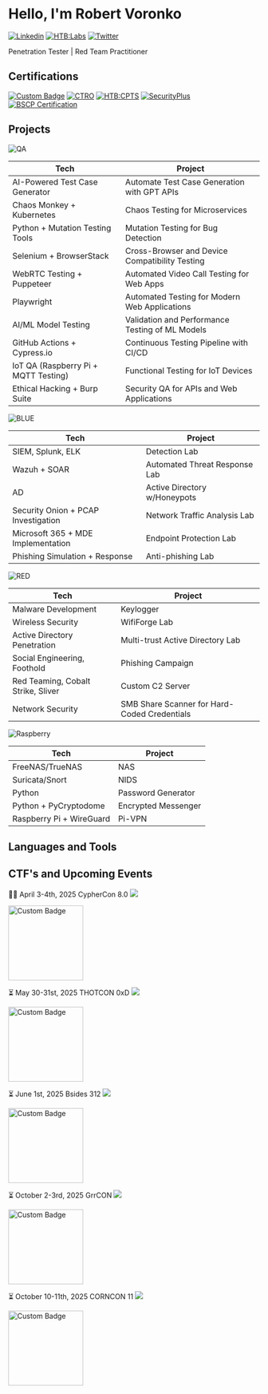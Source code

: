 # Hello, I'm Robert Voronko
[![Linkedin](https://img.shields.io/badge/-LinkedIn-0072b1?&style=for-the-badge&logo=linkedin&logoColor=white)](https://www.linkedin.com/in/robertvoronko)
[![HTB:Labs](https://img.shields.io/badge/%20M0n0l1th6-green?style=for-the-badge&logo=hackthebox&logoColor=green&labelColor=black)](https://app.hackthebox.com/users/1744872)
[![Twitter](https://img.shields.io/badge/Twitter-M0n0l1th6-black?style=for-the-badge&labelColor=blue)](https://x.com/M0n0l1th6)
 

Penetration Tester | Red Team Practitioner


## Certifications
[![Custom Badge](https://cdn.prod.website-files.com/617158a4a2f9b7827f1ad102/65a8e4e14be2b6b1e170d354_beetroot.svg)](https://beetrootacademy.com/)
[![CTRO](https://img.shields.io/badge/CRTO-black?style=for-the-badge&logoColor=%23ff6633&labelColor=black)](https://training.zeropointsecurity.co.uk/courses/red-team-ops)
[![HTB:CPTS](https://img.shields.io/badge/%20CPTS-%23a149d2?style=for-the-badge&logo=hackthebox&logoColor=green&labelColor=black)](https://academy.hackthebox.com/preview/certifications/htb-certified-penetration-testing-specialist)
[![SecurityPlus](https://img.shields.io/badge/-Security%2B-FF0000?&style=for-the-badge&logo=CompTIA&logoColor=white)](https://www.comptia.org/faq/security/what-is-comptia-security-certification)
[![BSCP Certification](https://img.shields.io/badge/BSCP-%23ff6633?style=for-the-badge&logo=Burp%20Suite&logoColor=%23ff6633&labelColor=black)](https://portswigger.net/web-security/certification)


## Projects
![QA](https://img.shields.io/badge/Quality%20Assurance-green?style=for-the-badge&logo=qase&logoColor=white&labelColor=black)


| Tech                                 | Project                                         |
| ------------------------------------ | ----------------------------------------------- |
| AI-Powered Test Case Generator       | Automate Test Case Generation with GPT APIs     |
| Chaos Monkey + Kubernetes            | Chaos Testing for Microservices                 |
| Python + Mutation Testing Tools      | Mutation Testing for Bug Detection              |
| Selenium + BrowserStack              | Cross-Browser and Device Compatibility Testing  |
| WebRTC Testing + Puppeteer           | Automated Video Call Testing for Web Apps       |
| Playwright                           | Automated Testing for Modern Web Applications   |
| AI/ML Model Testing                  | Validation and Performance Testing of ML Models |
| GitHub Actions + Cypress.io          | Continuous Testing Pipeline with CI/CD          |
| IoT QA (Raspberry Pi + MQTT Testing) | Functional Testing for IoT Devices              |
| Ethical Hacking + Burp Suite         | Security QA for APIs and Web Applications       |

![BLUE](https://img.shields.io/badge/Defensive%20Security-blue?style=for-the-badge&logo=awssecretsmanager&logoColor=white&labelColor=black)

| Tech                                | Project                       |
| ----------------------------------- | ----------------------------- |
| SIEM, Splunk, ELK                   | Detection Lab                 |
| Wazuh + SOAR                        | Automated Threat Response Lab |
| AD                                  | Active Directory w/Honeypots  |
| Security Onion + PCAP Investigation | Network Traffic Analysis Lab  |
| Microsoft 365 + MDE Implementation  | Endpoint Protection Lab       |
| Phishing Simulation + Response      | Anti-phishing Lab             |

![RED](https://img.shields.io/badge/Offensive%20Security-red?style=for-the-badge&logo=kalilinux&logoColor=white&labelColor=black)

| **Tech**                           | **Project**                                  |
| ---------------------------------- | -------------------------------------------- |
| Malware Development                | Keylogger                                    |
| Wireless Security                  | WifiForge Lab                                |
| Active Directory Penetration       | Multi-trust Active Directory Lab             |
| Social Engineering, Foothold       | Phishing Campaign                            |
| Red Teaming, Cobalt Strike, Sliver | Custom C2 Server                             |
| Network Security                   | SMB Share Scanner for Hard-Coded Credentials |



![Raspberry](https://img.shields.io/badge/Raspberry%20Pi-%23A22846?style=for-the-badge&logo=raspberrypi&labelColor=black)

| **Tech**                 | **Project**         |
| ------------------------ | ------------------- |
| FreeNAS/TrueNAS          | NAS                 |
| Suricata/Snort           | NIDS                |
| Python                   | Password Generator  |
| Python + PyCryptodome    | Encrypted Messenger |
| Raspberry Pi + WireGuard | Pi-VPN              |

## Languages and Tools


## CTF's and Upcoming Events
🥷🏼 April 3-4th, 2025 CypherCon 8.0
[![](https://cyphercon.com/)](https://cyphercon.com/wp-content/uploads/2021/02/cyphercon-logo.png)

<a href="https://www.instagram.com/reel/DIHxtzlOubm/?utm_source=ig_web_copy_link&igsh=MzRlODBiNWFlZA==">
  <img src="https://cyphercon.com/wp-content/uploads/2021/02/cyphercon-logo.png" alt="Custom Badge" style="width: 150px; height: auto;">
</a>

⏳ May 30-31st, 2025 THOTCON 0xD
[![](https://www.thotcon.org/)](https://sc-events.s3.amazonaws.com/d14a70ce-8701-454e-92b2-dec81091f61f_resize.png)

<a href="https://www.thotcon.org/">
  <img src="https://sc-events.s3.amazonaws.com/d14a70ce-8701-454e-92b2-dec81091f61f_resize.png" alt="Custom Badge" style="width: 150px; height: auto;">
</a>

⏳ June 1st, 2025 Bsides 312
[![](https://https://bsides312.org/)](https://bsides312.org/assets/img/logo.png)

<a href="hhttps://bsides312.org/">
  <img src="https://bsides312.org/assets/img/logo.png" alt="Custom Badge" style="width: 150px; height: auto;">
</a>

⏳ October 2-3rd, 2025 GrrCON
[![](https://www.thotcon.org/)](https://grrcon.com/wp-content/uploads/2020/07/grrcon.png)

<a href="https://grrcon.com/">
  <img src="https://grrcon.com/wp-content/uploads/2020/07/grrcon.png" alt="Custom Badge" style="width: 150px; height: auto;">
</a>

⏳ October 10-11th, 2025 CORNCON 11
[![](https://corncon.net/)](https://mlrjwijpapfi.i.optimole.com/w:662/h:478/q:mauto/ig:avif/https://corncon.net/wp-content/uploads/2025/03/corncon.11.logo_.png)

<a href="https://corncon.net/">
  <img src="https://mlrjwijpapfi.i.optimole.com/w:662/h:478/q:mauto/ig:avif/https://corncon.net/wp-content/uploads/2025/03/corncon.11.logo_.png" alt="Custom Badge" style="width: 150px; height: auto;">
</a>